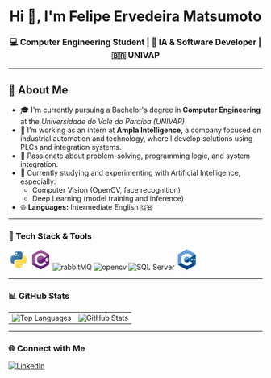 <h1 align="center">Hi 👋, I'm Felipe Ervedeira Matsumoto</h1>
<h3 align="center">💻 Computer Engineering Student | 🤖 IA & Software Developer | 🇧🇷 UNIVAP</h3>

---

<h2>🚀 About Me</h2>

<ul>
  <li>🎓 I'm currently pursuing a Bachelor's degree in <strong>Computer Engineering</strong> at the <em>Universidade do Vale do Paraíba (UNIVAP)</em></li>
  <li>💼 I’m working as an intern at <strong>Ampla Intelligence</strong>, a company focused on industrial automation and technology, where I develop solutions using PLCs and integration systems.</li>
  <li>🧠 Passionate about problem-solving, programming logic, and system integration.</li>
  <li>🤖 Currently studying and experimenting with Artificial Intelligence, especially:
    <ul>
      <li>Computer Vision (OpenCV, face recognition)</li>
      <li>Deep Learning (model training and inference)</li>
    </ul>
  </li>
  
  <li>🌐 <strong>Languages:</strong> Intermediate English 🇬🇧</li>
</ul>

---

### 🧰 Tech Stack & Tools

<p align="left">
    <img src="https://raw.githubusercontent.com/devicons/devicon/master/icons/python/python-original.svg" alt="Python" width="40" height="40"/>
    <img src="https://raw.githubusercontent.com/devicons/devicon/master/icons/csharp/csharp-original.svg" alt="C#" width="40" height="40"/>
    <img src="https://www.vectorlogo.zone/logos/rabbitmq/rabbitmq-icon.svg" alt="rabbitMQ" width="30" height="30"/>
    <img src="https://www.vectorlogo.zone/logos/opencv/opencv-icon.svg" alt="opencv" width="40" height="40"/>
    <img src="https://www.svgrepo.com/show/303229/microsoft-sql-server-logo.svg" alt="SQL Server" width="40" height="40"/>
    <img src="https://raw.githubusercontent.com/devicons/devicon/master/icons/cplusplus/cplusplus-original.svg" alt="cplusplus" width="40" height="40"/>
  
</p>

---

### 📊 GitHub Stats

<table>
  <tr>
    <td><img src="https://github-readme-stats.vercel.app/api/top-langs?username=felipezina&show_icons=true&locale=en&layout=compact" alt="Top Languages" /></td>
    <td><img src="https://github-readme-stats.vercel.app/api?username=felipezina&show_icons=true&locale=en" alt="GitHub Stats" /></td>
  </tr>
</table>


---

### 🌐 Connect with Me

<p align="left">
  <a href="www.linkedin.com/in/felipe-e-matsumoto" target="_blank">
    <img src="https://raw.githubusercontent.com/rahuldkjain/github-profile-readme-generator/master/src/images/icons/Social/linked-in-alt.svg" alt="LinkedIn" height="30" width="40" />
  </a>
</p>
